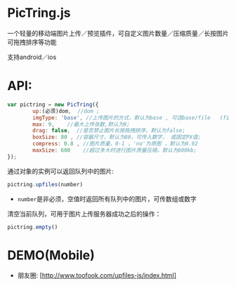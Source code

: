 # PicTring.js

一个轻量的移动端图片上传／预览插件，可自定义图片数量／压缩质量／长按图片可拖拽排序等功能

支持android／ios

# API:
```js
var pictring = new PicTring({
        up:(必须)dom,  //dom ;
        imgType: 'base', //上传图片的方式，默认为base , 可选base/file   (file为上传图片文件);
        max: 9,    //最大上传张数,默认为9;
        drag: false,  //是否禁止图片长按拖拽排序，默认为false;
        boxSize: 80 , //容器尺寸，默认为80，可传入数字， 或固定PX值;
        compress: 0.8 , //图片质量，0-1 ，'no'为原图 ，默认为0.92
        maxSize: 600    //超过多大时进行图片质量压缩，默认为600kb;
});
```

通过对象的实例可以返回队列中的图片:

``` js
pictring.upfiles(number)
```

* `number`是非必须，空值时返回所有队列中的图片，可传数组或数字


清空当前队列，可用于图片上传服务器成功之后的操作：

``` js
pictring.empty()
```


# DEMO(Mobile)
- 朋友圈: [http://www.toofook.com/upfiles-js/index.html]
